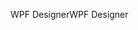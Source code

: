<span data-ttu-id="d4020-101">WPF Designer</span><span class="sxs-lookup"><span data-stu-id="d4020-101">WPF Designer</span></span>
